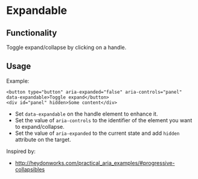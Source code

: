 # Expandable

## Functionality
Toggle expand/collapse by clicking on a handle.

## Usage

Example:

```
<button type="button" aria-expanded="false" aria-controls="panel" data-expandable>Toggle expand</button>
<div id="panel" hidden>Some content</div>
```

- Set `data-expandable` on the handle element to enhance it.
- Set the value of `aria-controls` to the identifier of the element you want to expand/collapse.
- Set the value of `aria-expanded` to the current state and add `hidden` attribute on the target.

Inspired by:
- http://heydonworks.com/practical_aria_examples/#progressive-collapsibles


